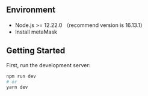 
## Environment

- Node.js >= 12.22.0 （recommend version is 16.13.1）
- Install metaMask

## Getting Started

First, run the development server:

```bash
npm run dev
# or
yarn dev
```
